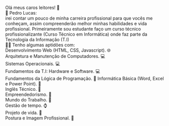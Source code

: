 ###
Olá meus caros leitores! 👋<br>
👦 Pedro Lucas: <br>
irei contar um pouco de minha carreira profissional para que vocês me conheçam, assim compreenderão melhor minhas habilidades e vida profissional.
Primeiramente sou estudante faço um curso técnico profissionalizante (Curso Técnico em Informática) onde faz parte da Tecnologia da Informação (T.I)<br>
👨‍💻 Tenho algumas aptidões com:<br>
Desenvolvimento Web (HTML, CSS, Javascript). 🌐<br>
Arquitetura e Manutenção de Computadores. 💻<br>
Sistemas Operacionais. 💻<br>
Fundamentos da T.I: Hardware e Software. 💻<br>
Fundamentos da Lógica de Programação. 📖
Informática Básica (Word, Excel e Power Point). 🏢<br>
Inglês Técnico. 💬<br>
Empreendedorismo. 💸<br>
Mundo do Trabalho. 💼<br>
Gestão de tempo. ⌚<br>
Projeto de vida. 🚀<br>
Postura e Imagem Profissional. 👦<br>
